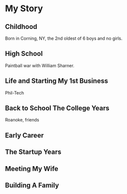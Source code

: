 # My Story

## Childhood
Born in Corning, NY, the 2nd oldest of 6 boys and no girls. 

## High School
Paintball war with William Sharner.
## Life and Starting My 1st Business
Phil-Tech
## Back to School The College Years
Roanoke, friends
## Early Career

## The Startup Years

## Meeting My Wife

## Building A Family